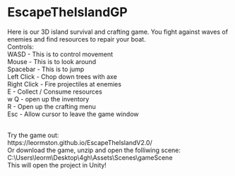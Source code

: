 # EscapeTheIslandGP

Here is our 3D island survival and crafting game. You fight against waves of enemies and find resources to repair your boat.
</br>
Controls: </br>
WASD - This is to control movement </br>
Mouse - This is to look around </br>
Spacebar - This is to jump </br>
Left Click - Chop down trees with axe </br>
Right Click - Fire projectiles at enemies </br>
E - Collect / Consume resources </br>w 
Q - open up the inventory </br>
R - Open up the crafting menu </br>
Esc - Allow cursor to leave the game window </br>


</br>
Try the game out: </br>
https://leormston.github.io/EscapeTheIslandV2.0/
</br>
Or download the game, unzip and open the folliwing scene: 
</br>
C:\Users\leorm\Desktop\4gh\Assets\Scenes\gameScene
 </br>
This will open the project in Unity!
</br>
